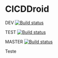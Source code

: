 # CICDDroid
 
DEV  [![Build status](https://build.appcenter.ms/v0.1/apps/fb9b018e-9614-4cae-93c2-322dd7c29cea/branches/dev/badge)](https://appcenter.ms)

TEST [![Build status](https://build.appcenter.ms/v0.1/apps/fb9b018e-9614-4cae-93c2-322dd7c29cea/branches/test/badge)](https://appcenter.ms) 

MASTER [![Build status](https://build.appcenter.ms/v0.1/apps/5f117a7f-a346-4bfa-90eb-e34b70b679e0/branches/master/badge)](https://appcenter.ms)

Teste